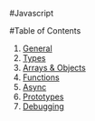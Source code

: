 #Javascript

#Table of Contents

1. [General](general.md)
2. [Types](types.md)
3. [Arrays & Objects](arraysobjects.md)
4. [Functions](functions.md)
5. [Async](async.md)
6. [Prototypes](prototypes.md)
7. [Debugging](debugging.md)
